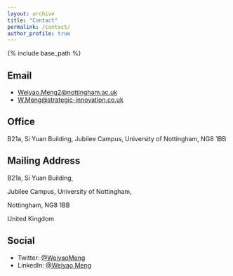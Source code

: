 ```yaml
---
layout: archive
title: "Contact"
permalink: /contact/
author_profile: true
---
```


{% include base_path %}

Email
----
- Weiyao.Meng2@nottingham.ac.uk
- W.Meng@strategic-innovation.co.uk
  
Office
----
B21a, Si Yuan Building, Jubilee Campus, University of Nottingham, NG8 1BB

Mailing Address
----
B21a, Si Yuan Building,

Jubilee Campus, University of Nottingham, 

Nottingham, NG8 1BB

United Kingdom

Social
----
- Twitter: [@WeiyaoMeng](https://twitter.com/WeiyaoMeng)
- LinkedIn: [@Weiyao Meng](https://www.linkedin.com/in/weiyao-meng-a43607233/)